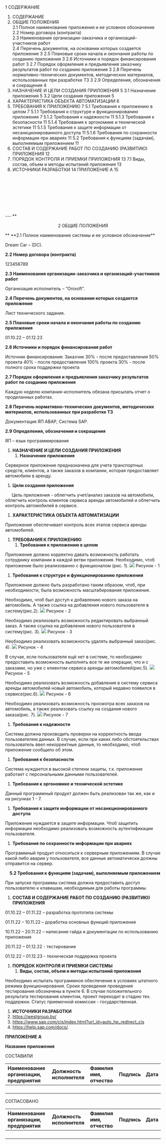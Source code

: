 1 СОДЕРЖАНИЕ

1. СОДЕРЖАНИЕ
2. ОБЩИЕ ПОЛОЖЕНИЯ	
2.1 Полное наименование приложения и ее условное обозначение	
2.2 Номер договора (контракта)	
2.3 Наименования организации-заказчика и организаций-участников работ	
2.4 Перечень документов, на основании которых создается приложение	3
2.5 Плановые сроки начала и окончания работы по созданию приложения	3
2.6 Источники и порядок финансирования работ	3
2.7 Порядок оформления и предъявления заказчику результатов работ по созданию приложения	3
2.8 Перечень нормативно-технических документов, методических материалов, использованных при разработке ТЗ	3
2.9 Определения, обозначения и сокращения	4
3. НАЗНАЧЕНИЕ И ЦЕЛИ СОЗДАНИЯ ПРИЛОЖЕНИЯ	5
3.1 Назначение приложения	5
3.2 Цели создания приложения	5
4. ХАРАКТЕРИСТИКА ОБЪЕКТА АВТОМАТИЗАЦИИ	6
5. ТРЕБОВАНИЯ К ПРИЛОЖЕНИЮ	7
   5.1 Требования к приложению в целом	7
      5.1.1 Требования к структуре и функционированию приложения	7
      5.1.2 Требования к надежности	11
      5.1.3 Требования к безопасности	11
5.1.4 Требования к эргономике и технической эстетике	11
5.1.5 Требования к защите информации от несанкционированного доступа	11
5.1.6 Требования по сохранности информации при авариях	11
5.2 Требования к функциям (задачам), выполняемым приложением	11
6. СОСТАВ И СОДЕРЖАНИЕ РАБОТ ПО СОЗДАНИЮ (РАЗВИТИЮ) ПРИЛОЖЕНИЯ		12
7. ПОРЯДОК КОНТРОЛЯ И ПРИЕМКИ ПРИЛОЖЕНИЯ	13
7.1 Виды, состав, объем и методы испытаний приложения	13
8. ИСТОЧНИКИ РАЗРАБОТКИ	14
ПРИЛОЖЕНИЕ А	15
<br>
<br>
<br>
<br>
<br>
<br>
<br>
---
 **<p style="text-align: center;">2 ОБЩИЕ ПОЛОЖЕНИЯ</p>**
**2.1 Полное наименование системы и ее условное обозначение**

Dream Car – (DC).

**2.2 Номер договора (контракта)**

123456789

**2.3 Наименования организации-заказчика и организаций-участников работ**

Организация исполнитель – “Onixoft”.

**2.4 Перечень документов, на основании которых создается приложение**

Лист технического задания.

**2.5 Плановые сроки начала и окончания работы по созданию приложения**

01.10.22 – 01.12.23

**2.6 Источники и порядок финансирования работ**

Источник финансирования: Заказчик
30% - после предоставления 50% проекта
40% - после предоставления 100% проекта 
30% - после полного срока поддержки проекта 

**2.7 Порядок оформления и предъявления заказчику результатов работ по созданию приложения**

Каждую неделю компания-исполнитель обязана присылать отчет о проделанных работах.

**2.8 Перечень нормативно-технических документов, методических материалов, использованных при разработке ТЗ**

Документация ЯП ABAP,
Cистема SAP. 

**2.9 Определения, обозначения и сокращения**

ЯП – язык программирования

1. **НАЗНАЧЕНИЕ И ЦЕЛИ СОЗДАНИЯ ПРИЛОЖЕНИЯ**
   1. **Назначение приложения** 

Серверное приложение предназначена для учета транспортных средств, клиентов, а также заказов в компании, которая предоставляет автомобили в аренду.

1. **Цели создания приложения**

`	`Цель приложения - облегчить учет/анализ заказов на автомобили, облегчить контроль клиентов сервиса аренды автомобилей и облегчить контроль автомобилей в сервисе.

1. **ХАРАКТЕРИСТИКА ОБЪЕКТА АВТОМАТИЗАЦИИ**

Приложение обеспечивает контроль всех этапов сервиса аренды автомобилей.

1. **ТРЕБОВАНИЯ К ПРИЛОЖЕНИЮ**
   1. **Требования к приложению в целом**

Приложение должно корректно давать возможность работать сотруднику компании в каждой ветви приложения. Необходимо, чтоб приложение было реализованно с функционалом (рис. 1).
![](Aspose.Words.e5024749-d19b-40fb-99e2-7ace5711bff3.001.png)
Рисунок - 1

1. **Требования к структуре и функционированию приложения**

Приложение должно быть разработано таким образом, чтоб, при необходимости, была возможность масштабирования приложения.

Необходимо, чтоб был доступ к добавлению нового заказа на автомобиль. А также ссылка на добавления нового пользователя в систему(рис.2).
![](Aspose.Words.e5024749-d19b-40fb-99e2-7ace5711bff3.002.png)
Рисунок - 2

Необходимо реализовать возможность редактировать выбранный заказ. А также ссылка на добавления нового пользователя в систему(рис. 3).
![](Aspose.Words.e5024749-d19b-40fb-99e2-7ace5711bff3.003.png)
Рисунок - 3

Необходимо реализовать возможность удалять выбранный заказ(рис. 4).
![](Aspose.Words.e5024749-d19b-40fb-99e2-7ace5711bff3.004.png)
Рисунок - 4

В случае, если пользователя ещё нет в системе, то необходимо предоставить возможность выполнять все те же операции, что и с заказами, но уже с клиентом сервиса аренды автомобилей(рис.5).
![](Aspose.Words.e5024749-d19b-40fb-99e2-7ace5711bff3.005.png)
Рисунок - 5

Необходимо реализовать возможность добавления в систему сервиса аренды автомобилей новый автомобиль, который недавно появился в сервисе(рис.6).
![](Aspose.Words.e5024749-d19b-40fb-99e2-7ace5711bff3.006.png)
Рисунок - 6

Необходимо реализовать возможность просмотра всех заказов на автомобиль, а также реализовать ссылку на создания нового заказа(рис. 7).
![](Aspose.Words.e5024749-d19b-40fb-99e2-7ace5711bff3.007.png)
Рисунок - 7

1. **Требования к надежности**

Система должна производить проверки на корректность ввода пользователем данных. В случае, если при каких либо обстоятельствах пользователь ввел некорректные данные, то необходимо, чтоб приложение сообщило об этом.

1. **Требования к безопасности**

Система нуждается в высокой степени защиты, т.к. приложение работает с персональными данными пользователей.

1. **Требования к эргономике и технической эстетике**

Данный программный продукт должен быть реализован так же, как и на рисунках 1 - 7.

1. **Требования к защите информации от несанкционированного доступа**

Приложение нуждается в защите информации. Чтоб защитить информации необходимо реализовать возможность аутентификации пользователя.

1. **Требования по сохранности информации при авариях**

Программный продукт относиться к серверным приложениям. В случае какой либо аварии у пользователя, все данные автоматически должны отправится на сервер.

`  `**5.2	  Требования к функциям (задачам), выполняемым приложением**

При запуске программы система должна предоставить доступ пользователю к клавишам, необходимым для работы программы.

1. **СОСТАВ И СОДЕРЖАНИЕ РАБОТ ПО СОЗДАНИЮ (РАЗВИТИЮ) ПРИЛОЖЕНИЯ**

01.10.22 – 01.11.22 – разработка прототипа системы

01.11.22 – 10.11.22 – доработка основных функций приложения

10.11.22 – 20.11.22 – написание гайда и документации по использованию приложения

20.11.22 – 01.12.22 - тестирование

01.12.22 – 01.12.23 - техническая поддержка проекта

1. **ПОРЯДОК КОНТРОЛЯ И ПРИЕМКИ СИСТЕМЫ**
   1. **Виды, состав, объем и методы испытаний приложения**

Необходимо испытать программное обеспечение в условиях штатного режима функционирования. Сроки проведения проведения тестирования обозначены в пункте 6. В случае положительного результата тестирования клиентом, проект переходит в стадию тех. поддержки. Статус приемочной комиссии - государственная.

1. **ИСТОЧНИКИ РАЗРАБОТКИ**
1. <https://westgroup.by/>
1. <https://www.sap.com/cis/index.html?url_id=auto_hp_redirect_cis>
1. https://help.sap.com/docs/.

**ПРИЛОЖЕНИЕ А**

**Название приложения**

СОСТАВИЛИ 

|Наименование организации, предприятия|Должность исполнителя|Фамилия имя, отчество|Подпись|Дата|
| :- | :- | :- | :- | :- |
| | | | | |
СОГЛАСОВАНО 

|Наименование организации, предприятия|Должность исполнителя|Фамилия имя, отчество|Подпись|Дата|
| :- | :- | :- | :- | :- |
| | | | | |





